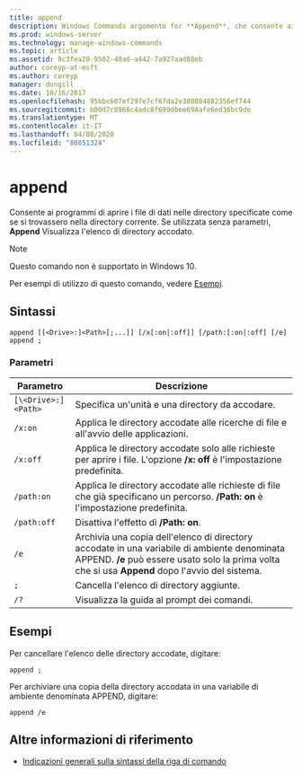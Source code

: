 ```yaml
---
title: append
description: Windows Commands argomento for **Append**, che consente ai programmi di aprire i file di dati nelle directory specificate, come se si trovassero nella directory corrente.
ms.prod: windows-server
ms.technology: manage-windows-commands
ms.topic: article
ms.assetid: 9c3fea20-9502-40ad-a442-7a927aad88eb
author: coreyp-at-msft
ms.author: coreyp
manager: dongill
ms.date: 10/16/2017
ms.openlocfilehash: 95bbc607ef297e7cf67da2e388884882356ef744
ms.sourcegitcommit: b00d7c8968c4adc8f699dbee694afe6ed36bc9de
ms.translationtype: MT
ms.contentlocale: it-IT
ms.lasthandoff: 04/08/2020
ms.locfileid: "80851324"
---
```

# <a name="append"></a>append

Consente ai programmi di aprire i file di dati nelle directory specificate come se si trovassero nella directory corrente. Se utilizzata senza parametri, **Append** Visualizza l'elenco di directory accodato.

> [!NOTE]
> Questo comando non è supportato in Windows 10.

Per esempi di utilizzo di questo comando, vedere [Esempi](#BKMK_examples).

## <a name="syntax"></a>Sintassi

```
append [[<Drive>:]<Path>[;...]] [/x[:on|:off]] [/path:[:on|:off] [/e] 
append ;
```

### <a name="parameters"></a>Parametri

| Parametro | Descrizione |
| --------- | ----------- |
| `[\<Drive>:]<Path>` | Specifica un'unità e una directory da accodare. |
| `/x:on` | Applica le directory accodate alle ricerche di file e all'avvio delle applicazioni. |
| `/x:off` | Applica le directory accodate solo alle richieste per aprire i file. L'opzione **/x: off** è l'impostazione predefinita. |
| `/path:on` | Applica le directory accodate alle richieste di file che già specificano un percorso. **/Path: on** è l'impostazione predefinita. |
| `/path:off` | Disattiva l'effetto di **/Path: on**. |
| `/e` | Archivia una copia dell'elenco di directory accodate in una variabile di ambiente denominata APPEND. **/e** può essere usato solo la prima volta che si usa **Append** dopo l'avvio del sistema. |
| `;` | Cancella l'elenco di directory aggiunte. |
| `/?` | Visualizza la guida al prompt dei comandi. |

## <a name="examples"></a><a name=BKMK_examples></a>Esempi

Per cancellare l'elenco delle directory accodate, digitare:

```
append ;
```

Per archiviare una copia della directory accodata in una variabile di ambiente denominata APPEND, digitare:

```
append /e
```

## <a name="additional-references"></a>Altre informazioni di riferimento

- [Indicazioni generali sulla sintassi della riga di comando](command-line-syntax-key.md)
